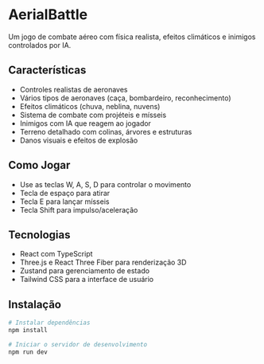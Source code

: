 # AerialBattle

Um jogo de combate aéreo com física realista, efeitos climáticos e inimigos controlados por IA.

## Características

- Controles realistas de aeronaves
- Vários tipos de aeronaves (caça, bombardeiro, reconhecimento)
- Efeitos climáticos (chuva, neblina, nuvens)
- Sistema de combate com projéteis e mísseis
- Inimigos com IA que reagem ao jogador
- Terreno detalhado com colinas, árvores e estruturas
- Danos visuais e efeitos de explosão

## Como Jogar

- Use as teclas W, A, S, D para controlar o movimento
- Tecla de espaço para atirar
- Tecla E para lançar mísseis
- Tecla Shift para impulso/aceleração

## Tecnologias

- React com TypeScript
- Three.js e React Three Fiber para renderização 3D
- Zustand para gerenciamento de estado
- Tailwind CSS para a interface de usuário

## Instalação

```bash
# Instalar dependências
npm install

# Iniciar o servidor de desenvolvimento
npm run dev
```
